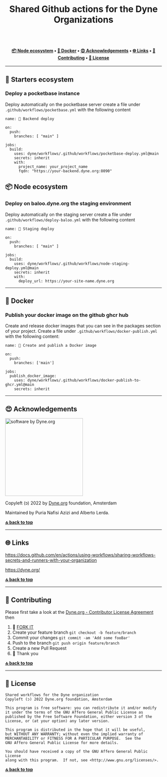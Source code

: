 <h1 align="center">
  Shared Github actions for the Dyne Organizations</br>
</h1>

<br><br>

<h4 align="center">
 <a href="#-node-ecosystem">📦 Node ecosystem</a>
  <span> • </span>
  <a href="#-docker">🐋 Docker</a>
  <span> • </span>
  <a href="#-acknowledgements">😍 Acknowledgements</a>
  <span> • </span>
  <a href="#-links">🌐 Links</a>
  <span> • </span>
  <a href="#-contributing">👤 Contributing</a>
  <span> • </span>
  <a href="#-license">💼 License</a>
</h4>



***
## 📐 Starters ecosystem

### Deploy a pocketbase instance

Deploy automatically on the pocketbase server create a file 
under `.github/workflows/pocketbase.yml` with the following content

```
name: 🚀 Backend deploy

on:
  push:
    branches: [ "main" ]

jobs:
  build:
    uses: dyne/workflows/.github/workflows/pocketbase-deploy.yml@main
    secrets: inherit
    with:
      project_name: your_project_name
      fqdn: "https://your-backend.dyne.org:8090"
```


## 📦 Node ecosystem

### Deploy on baloo.dyne.org the staging environment

Deploy automatically on the staging server create a file 
under `.github/workflows/deploy-baloo.yml` with the following content

```
name: 🚀 Staging deploy

on:
  push:
    branches: [ "main" ]

jobs:
  build:
    uses: dyne/workflows/.github/workflows/node-staging-deploy.yml@main
    secrets: inherit
    with:
      deploy_url: https://your-site-name.dyne.org
```

***
## 🐋 Docker

### Publish your docker image on the github ghcr hub

Create and release docker images that you can see in the packages section
of your project.
Create a file under `.github/workflows/docker-publish.yml` with the
following content:

```
name: 🐳 Create and publish a Docker image

on:
  push:
    branches: ['main']

jobs:
  publish_docker_image:
    uses: dyne/workflows/.github/workflows/docker-publish-to-ghcr.yml@main
    secrets: inherit
```

***
## 😍 Acknowledgements

<img alt="software by Dyne.org" src="https://files.dyne.org/software_by_dyne.png" height="250"/>

Copyleft (ɔ) 2022 by [Dyne.org](https://www.dyne.org) foundation, Amsterdam

Maintained by Puria Nafisi Azizi and Alberto Lerda.


**[🔝 back to top](#toc)**

***
## 🌐 Links

https://docs.github.com/en/actions/using-workflows/sharing-workflows-secrets-and-runners-with-your-organization

https://dyne.org/

**[🔝 back to top](#toc)**

***
## 👤 Contributing

Please first take a look at the [Dyne.org - Contributor License Agreement](CONTRIBUTING.md) then

1.  🔀 [FORK IT](../../fork)
2.  Create your feature branch `git checkout -b feature/branch`
3.  Commit your changes `git commit -am 'Add some fooBar'`
4.  Push to the branch `git push origin feature/branch`
5.  Create a new Pull Request
6.  🙏 Thank you


**[🔝 back to top](#toc)**

***
## 💼 License
    Shared workflows for the Dyne organization
    Copyleft (ɔ) 2022 Dyne.org foundation, Amsterdam

    This program is free software: you can redistribute it and/or modify
    it under the terms of the GNU Affero General Public License as
    published by the Free Software Foundation, either version 3 of the
    License, or (at your option) any later version.

    This program is distributed in the hope that it will be useful,
    but WITHOUT ANY WARRANTY; without even the implied warranty of
    MERCHANTABILITY or FITNESS FOR A PARTICULAR PURPOSE.  See the
    GNU Affero General Public License for more details.

    You should have received a copy of the GNU Affero General Public License
    along with this program.  If not, see <http://www.gnu.org/licenses/>.

**[🔝 back to top](#toc)**
